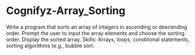 # Cognifyz-Array_Sorting
Write a program that sorts an array of integers in ascending or descending order. Prompt the user to input the array elements and choose the sorting order. Display the sorted array.  Skills: Arrays, loops, conditional statements, sorting algorithms (e.g., bubble sort.
